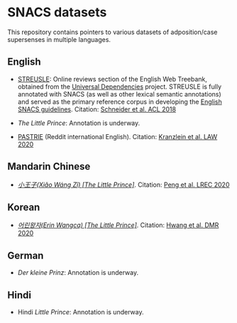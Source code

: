 # SNACS datasets

This repository contains pointers to various datasets of adposition/case supersenses in multiple languages.

## English

* [STREUSLE](https://github.com/nert-nlp/streusle/): Online reviews section of the English Web Treebank, obtained from the [Universal Dependencies](http://universaldependencies.org/) project. STREUSLE is fully annotated with SNACS (as well as other lexical semantic annotations) and served as the primary reference corpus in developing the [English SNACS guidelines](https://arxiv.org/abs/1704.02134). Citation: [Schneider et al. ACL 2018](http://aclweb.org/anthology/P18-1018)

* _The Little Prince_: Annotation is underway.

* [PASTRIE](https://github.com/nert-nlp/pastrie) (Reddit international English). Citation: [Kranzlein et al. LAW 2020](https://www.aclweb.org/anthology/2020.law-1.10)

## Mandarin Chinese

* [_小王子(Xiǎo Wáng Zǐ) [The Little Prince]_](https://github.com/nert-nlp/Chinese-SNACS/). Citation: [Peng et al. LREC 2020](https://www.aclweb.org/anthology/2020.lrec-1.733)

## Korean

* [_어린왕자(Erin Wangca) [The Little Prince]_](https://github.com/jdch00/k-snacs). Citation: [Hwang et al. DMR 2020](https://www.aclweb.org/anthology/2020.dmr-1.6)

## German

* _Der kleine Prinz_: Annotation is underway.

## Hindi

* Hindi _Little Prince_: Annotation is underway.
